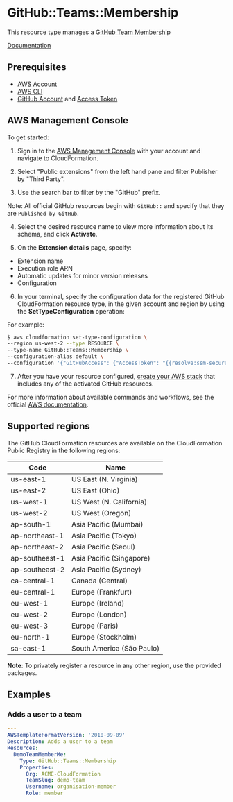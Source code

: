 # GitHub::Teams::Membership

This resource type manages a [GitHub Team Membership][13]

[Documentation][26]

## Prerequisites
* [AWS Account][19]
* [AWS CLI][20]
* [GitHub Account][21] and [Access Token][22]

## AWS Management Console

To get started:

1. Sign in to the [AWS Management Console][23] with your account and navigate to CloudFormation.

2. Select "Public extensions" from the left hand pane and filter Publisher by "Third Party".

3. Use the search bar to filter by the "GitHub" prefix.

Note: All official GitHub resources begin with `GitHub::` and specify that they are `Published by GitHub`.

4. Select the desired resource name to view more information about its schema, and click **Activate**.

5. On the **Extension details** page, specify:
- Extension name
- Execution role ARN
- Automatic updates for minor version releases
- Configuration

6. In your terminal, specify the configuration data for the registered GitHub CloudFormation resource type, in the given account and region by using the **SetTypeConfiguration** operation:


For example:

  ```Bash
  $ aws cloudformation set-type-configuration \
  --region us-west-2 --type RESOURCE \
  --type-name GitHub::Teams::Membership \
  --configuration-alias default \
  --configuration '{"GitHubAccess": {"AccessToken": "{{resolve:ssm-secure:/cfn/github/accesstoken:1}}"}}'
  ```

7. After you have your resource configured, [create your AWS stack][24] that includes any of the activated GitHub resources.

For more information about available commands and workflows, see the official [AWS documentation][25].

## Supported regions

The GitHub CloudFormation resources are available on the CloudFormation Public Registry in the following regions:

| Code            | Name                      |
|-----------------|---------------------------|
| us-east-1       | US East (N. Virginia)     |
| us-east-2       | US East (Ohio)            |
| us-west-1       | US West (N. California)   |
| us-west-2       | US West (Oregon)          |
| ap-south-1      | Asia Pacific (Mumbai)     |
| ap-northeast-1  | Asia Pacific (Tokyo)      |
| ap-northeast-2  | Asia Pacific (Seoul)      |
| ap-southeast-1  | Asia Pacific (Singapore)  |
| ap-southeast-2  | Asia Pacific (Sydney)     |
| ca-central-1    | Canada (Central)          |
| eu-central-1    | Europe (Frankfurt)        |
| eu-west-1       | Europe (Ireland)          |
| eu-west-2       | Europe (London)           |
| eu-west-3       | Europe (Paris)            |
| eu-north-1      | Europe (Stockholm)        |
| sa-east-1       | South America (São Paulo) |

**Note**: To privately register a resource in any other region, use the provided packages.

## Examples

### Adds a user to a team

```yaml
---
AWSTemplateFormatVersion: '2010-09-09'
Description: Adds a user to a team
Resources:
  DemoTeamMemberMe:
    Type: GitHub::Teams::Membership
    Properties:
      Org: ACME-CloudFormation
      TeamSlug: demo-team
      Username: organisation-member
      Role: member

```

[1]: https://docs.aws.amazon.com/cloudformation-cli/latest/userguide/resource-types.html
[2]: https://docs.aws.amazon.com/AWSCloudFormation/latest/UserGuide/Welcome.html
[3]: https://docs.github.com/en/rest/git/tags
[4]: GitHub-Git-Tag
[5]: https://docs.github.com/en/account-and-profile/setting-up-and-managing-your-personal-account-on-github/managing-your-membership-in-organizations/about-organization-membership
[6]: GitHub-Organizations-Membership
[7]: https://docs.github.com/en/account-and-profile/setting-up-and-managing-your-personal-account-on-github/managing-access-to-your-personal-repositories/inviting-collaborators-to-a-personal-repository
[8]: GitHub-Repositories-Collaborator
[9]: https://docs.github.com/en/repositories
[10]: GitHub-Repositories-Repository
[11]: https://docs.github.com/en/developers/webhooks-and-events/webhooks/about-webhooks
[12]: GitHub-Repositories-Webhook
[13]: https://docs.github.com/en/organizations/organizing-members-into-teams/adding-organization-members-to-a-team
[14]: GitHub-Teams-Membership
[15]: https://docs.github.com/en/organizations/managing-user-access-to-your-organizations-repositories/managing-team-access-to-an-organization-repository
[16]: GitHub-Teams-RepositoryAccess
[17]: https://docs.github.com/en/organizations/organizing-members-into-teams/about-teams
[18]: GitHub-Teams-Team
[19]: https://aws.amazon.com/account/
[20]: https://aws.amazon.com/cli/
[21]: https://github.com/
[22]: https://docs.github.com/en/authentication/keeping-your-account-and-data-secure/creating-a-personal-access-token
[23]: https://aws.amazon.com/console/
[24]: https://console.aws.amazon.com/cloudformation/home
[25]: https://docs.aws.amazon.com/AWSCloudFormation/latest/UserGuide/registry.html
[26]: ./docs/README.md

